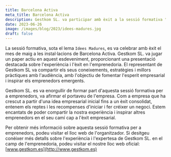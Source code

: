 ```yaml
---
title: Barcelona Activa
meta_title: Barcelona Activa
description: Gestkom SL. va participar amb èxit a la sessió formativa "Idees Madures" de Barcelona Activa, compartint experiències i estratègies per inspirar emprenedors emergents.
date: 2023-06-26
image: /images/blog/2023/idees-madures.jpg
draft: false
---
```


La sessió formativa, sota el lema `Idees Madures`, es va celebrar amb èxit el mes de maig a les instal·lacions de Barcelona Activa. Gestkom SL. va jugar un paper actiu en aquest esdeveniment, proporcionant una presentació destacada sobre l'experiència i l'èxit en l'emprenedoria. El representant de Gestkom SL va compartir els seus coneixements, estratègies i millors pràctiques amb l'audiència, amb l'objectiu de fomentar l'esperit empresarial i inspirar els emprenedors emergents.

Gestkom SL. es va enorgullir de formar part d'aquesta sessió formativa per a emprenedors, va afirmar el portaveu de l'empresa. Com a empresa que ha crescut a partir d'una idea empresarial inicial fins a un èxit consolidat, entenem els reptes i les recompenses d'iniciar i fer créixer un negoci. Estem encantats de poder compartir la nostra experiència i inspirar altres emprenedors en el seu camí cap a l'èxit empresarial.

Per obtenir més informació sobre aquesta sessió formativa per a emprenedors, podeu visitar el lloc web de l'organitzador. Si desitgeu conèixer més detalls sobre l'experiència i l'expertesa de Gestkom SL. en el camp de l'emprenedoria, podeu visitar el nostre lloc web oficial: [www.gestkom.es](http://www.gestkom.es)
